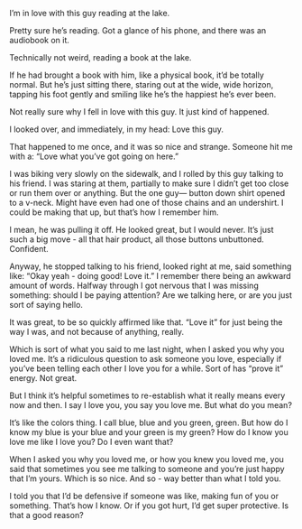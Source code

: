 I’m in love with this guy reading at the lake. 

Pretty sure he’s reading. Got a glance of his phone, and there was an audiobook on it. 

Technically not weird, reading a book at the lake. 

If he had brought a book with him, like a physical book, it’d be totally normal. But he’s just sitting there, staring out at the wide, wide horizon, tapping his foot gently and smiling like he’s the happiest he’s ever been. 

Not really sure why I fell in love with this guy. It just kind of happened.

I looked over, and immediately, in my head: Love this guy. 

That happened to me once, and it was so nice and strange. Someone hit me with a: “Love what you’ve got going on here.”

I was biking very slowly on the sidewalk, and I rolled by this guy talking to his friend. I was staring at them, partially to make sure I didn’t get too close or run them over or anything. But the one guy— button down shirt opened to a v-neck. Might have even had one of those chains and an undershirt. I could be making that up, but that’s how I remember him. 

I mean, he was pulling it off. He looked great, but I would never. It’s just such a big move - all that hair product, all those buttons unbuttoned. Confident. 

Anyway, he stopped talking to his friend, looked right at me, said something like: “Okay yeah - doing good! Love it.” I remember there being an awkward amount of words. Halfway through I got nervous that I was missing something: should I be paying attention? Are we talking here, or are you just sort of saying hello.

It was great, to be so quickly affirmed like that. “Love it” for just being the way I was, and not because of anything, really. 

Which is sort of what you said to me last night, when I asked you why you loved me. It’s a ridiculous question to ask someone you love, especially if you’ve been telling each other I love you for a while. Sort of has “prove it” energy. Not great.

But I think it’s helpful sometimes to re-establish what it really means every now and then. I say I love you, you say you love me. But what do you mean?

It’s like the colors thing. I call blue, blue and you green, green. But how do I know my blue is your blue and your green is my green? How do I know you love me like I love you? Do I even want that?

When I asked you why you loved me, or how you knew you loved me, you said that sometimes you see me talking to someone and you’re just happy that I’m yours. Which is so nice. And so - way better than what I told you.

I told you that I’d be defensive if someone was like, making fun of you or something. That’s how I know. Or if you got hurt, I’d get super protective. Is that a good reason?
